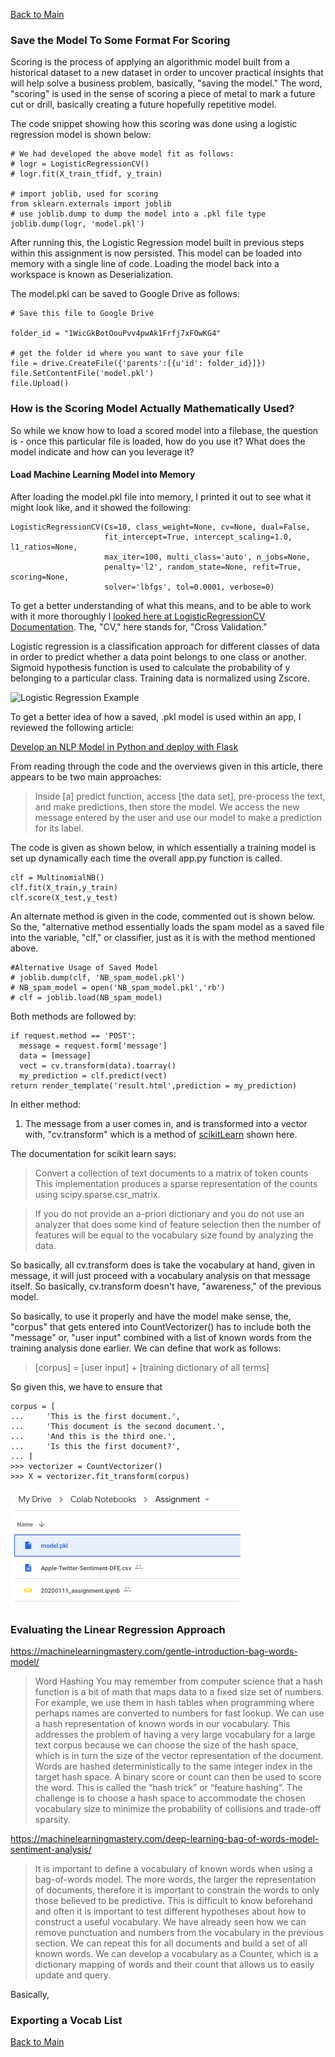 [Back to Main](/README.md/)

### Save the Model To Some Format For Scoring

Scoring is the process of applying an algorithmic model built from a historical dataset to a new dataset in order to uncover practical insights that will help solve a business problem, basically, "saving the model." The word, "scoring" is used in the sense of scoring a piece of metal to mark a future cut or drill, basically creating a future hopefully repetitive model.

The code snippet showing how this scoring was done using a logistic regression model is shown below:

```
# We had developed the above model fit as follows:
# logr = LogisticRegressionCV()
# logr.fit(X_train_tfidf, y_train)

# import joblib, used for scoring
from sklearn.externals import joblib
# use joblib.dump to dump the model into a .pkl file type
joblib.dump(logr, 'model.pkl')
```

After running this, the Logistic Regression model built in previous steps within this assignment is now persisted. This model can be loaded into memory with a single line of code. Loading the model back into a workspace is known as Deserialization.

The model.pkl can be saved to Google Drive as follows:

```
# Save this file to Google Drive

folder_id = "1WicGkBotOouPvv4pwAk1Frfj7xFOwKG4"

# get the folder id where you want to save your file
file = drive.CreateFile({'parents':[{u'id': folder_id}]})
file.SetContentFile('model.pkl')
file.Upload()
```

### How is the Scoring Model Actually Mathematically Used?

So while we know how to load a scored model into a filebase, the question is - once this particular file is loaded, how do you use it?  What does the model indicate and how can you leverage it?

#### Load Machine Learning Model into Memory

After loading the model.pkl file into memory, I printed it out to see what it might look like, and it showed the following:

```
LogisticRegressionCV(Cs=10, class_weight=None, cv=None, dual=False,
                     fit_intercept=True, intercept_scaling=1.0, l1_ratios=None,
                     max_iter=100, multi_class='auto', n_jobs=None,
                     penalty='l2', random_state=None, refit=True, scoring=None,
                     solver='lbfgs', tol=0.0001, verbose=0)
```

To get a better understanding of what this means, and to be able to work with it more thoroughly I [looked here at LogisticRegressionCV Documentation](https://scikit-learn.org/stable/modules/generated/sklearn.linear_model.LogisticRegressionCV.html). The, "CV," here stands for, "Cross Validation."

Logistic regression is a classification approach for different classes of data in order to predict whether a data point belongs to one class or another. Sigmoid hypothesis function is used to calculate the probability of y belonging to a particular class. Training data is normalized using Zscore.

![Logistic Regression Example](/assets/images/logistiregression.png)

To get a better idea of how a saved, .pkl model is used within an app, I reviewed the following article:

[Develop an NLP Model in Python and deploy with Flask](https://towardsdatascience.com/develop-a-nlp-model-in-python-deploy-it-with-flask-step-by-step-744f3bdd7776)

From reading through the code and the overviews given in this article, there appears to be two main approaches:

> Inside [a] predict function, access [the data set], pre-process the text, and make predictions, then store the model. We access the new message entered by the user and use our model to make a prediction for its label.

The code is given as shown below, in which essentially a training model is set up dynamically each time the overall app.py function is called.

```
clf = MultinomialNB()
clf.fit(X_train,y_train)
clf.score(X_test,y_test)
```

An alternate method is given in the code, commented out is shown below. So the, "alternative method essentially loads the spam model as a saved file into the variable, "clf," or classifier, just as it is with the method mentioned above.

```
#Alternative Usage of Saved Model
# joblib.dump(clf, 'NB_spam_model.pkl')
# NB_spam_model = open('NB_spam_model.pkl','rb')
# clf = joblib.load(NB_spam_model)
```
Both methods are followed by:
```
if request.method == 'POST':
  message = request.form['message']
  data = [message]
  vect = cv.transform(data).toarray()
  my_prediction = clf.predict(vect)
return render_template('result.html',prediction = my_prediction)
```
In either method:

1. The message from a user comes in, and is transformed into a vector with, "cv.transform" which is a method of [scikitLearn](https://scikit-learn.org/stable/modules/generated/sklearn.feature_extraction.text.CountVectorizer.html) shown here.

The documentation for scikit learn says:

> Convert a collection of text documents to a matrix of token counts  This implementation produces a sparse representation of the counts using scipy.sparse.csr_matrix.

> If you do not provide an a-priori dictionary and you do not use an analyzer that does some kind of feature selection then the number of features will be equal to the vocabulary size found by analyzing the data.

So basically, all cv.transform does is take the vocabulary at hand, given in message, it will just proceed with a vocabulary analysis on that message itself. So basically, cv.transform doesn't have, "awareness," of the previous model.

So basically, to use it properly and have the model make sense, the, "corpus" that gets entered into CountVectorizer() has to include both the "message" or, "user input" combined with a list of known words from the training analysis done earlier.  We can define that work as follows:

> [corpus] = [user input] + [training dictionary of all terms]

So given this, we have to ensure that

```
corpus = [
...     'This is the first document.',
...     'This document is the second document.',
...     'And this is the third one.',
...     'Is this the first document?',
... ]
>>> vectorizer = CountVectorizer()
>>> X = vectorizer.fit_transform(corpus)

```

![Model Saving Location on Google Drive](/assets/images/savingmodel.png)

### Evaluating the Linear Regression Approach

https://machinelearningmastery.com/gentle-introduction-bag-words-model/

> Word Hashing
You may remember from computer science that a hash function is a bit of math that maps data to a fixed size set of numbers. For example, we use them in hash tables when programming where perhaps names are converted to numbers for fast lookup. We can use a hash representation of known words in our vocabulary. This addresses the problem of having a very large vocabulary for a large text corpus because we can choose the size of the hash space, which is in turn the size of the vector representation of the document. Words are hashed deterministically to the same integer index in the target hash space. A binary score or count can then be used to score the word. This is called the “hash trick” or “feature hashing“. The challenge is to choose a hash space to accommodate the chosen vocabulary size to minimize the probability of collisions and trade-off sparsity.

https://machinelearningmastery.com/deep-learning-bag-of-words-model-sentiment-analysis/

> It is important to define a vocabulary of known words when using a bag-of-words model. The more words, the larger the representation of documents, therefore it is important to constrain the words to only those believed to be predictive. This is difficult to know beforehand and often it is important to test different hypotheses about how to construct a useful vocabulary. We have already seen how we can remove punctuation and numbers from the vocabulary in the previous section. We can repeat this for all documents and build a set of all known words. We can develop a vocabulary as a Counter, which is a dictionary mapping of words and their count that allows us to easily update and query.

Basically,

### Exporting a Vocab List



[Back to Main](/README.md/)
